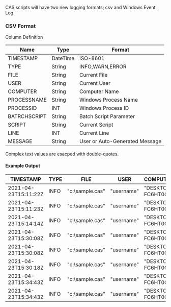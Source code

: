 CAS scripts will have two new logging formats; csv and Windows Event Log.

### CSV Format

Column Definition

Name|Type|Format
--|--|--
TIMESTAMP|DateTime|ISO-8601
TYPE|String|INFO,WARN,ERROR
FILE|String|Current File
USER|String|Current User
COMPUTER|String|Computer Name
PROCESSNAME|String|Windows Process Name
PROCESSID|INT|Windows Process ID
BATRCHSCRIPT|String|Batch Script Parameter
SCRIPT|String|Current Script
LINE|INT|Current Line
MESSAGE|String|User or Auto-Generated Message

Complex text values are esacped with double-quotes.

#### Example Output

TIMESTAMP|TYPE|FILE|USER|COMPUTER|PROCESSNAME|PROCESSID|BATCHSCRIPT|SCRIPT|LINE|MESSAGE
--|--|--|--|--|--|--|--|--|--|--
2021-04-23T15:11:22Z|INFO|"c:\sample.cas"|"username"|"DESKTOP-FC6HT0G"|"myprocess"|12996||"Portfolio Summary"||"START"
2021-04-23T15:11:23Z|INFO|"c:\sample.cas"|"username"|"DESKTOP-FC6HT0G"|"myprocess"|12996||"Portfolio Summary"|9|"starting wizard"
2021-04-23T15:14:14Z|INFO|"c:\sample.cas"|"username"|"DESKTOP-FC6HT0G"|"myprocess"|12996||"Portfolio Summary"||"SUCCESS"
2021-04-23T15:30:08Z|INFO|"c:\sample.cas"|"username"|"DESKTOP-FC6HT0G"|"myprocess"|12996||"Portfolio Summary"||"START"
2021-04-23T15:30:08Z|INFO|"c:\sample.cas"|"username"|"DESKTOP-FC6HT0G"|"myprocess"|12996||"Portfolio Summary"|9|"starting wizard"
2021-04-23T15:30:18Z|INFO|"c:\sample.cas"|"username"|"DESKTOP-FC6HT0G"|"myprocess"|12996||"Portfolio Summary"||"SUCCESS"
2021-04-23T15:34:43Z|INFO|"c:\sample.cas"|"username"|"DESKTOP-FC6HT0G"|"myprocess"|12996||"Portfolio Summary"||"START"
2021-04-23T15:34:43Z|INFO|"c:\sample.cas"|"username"|"DESKTOP-FC6HT0G"|"myprocess"|12996||"Portfolio Summary"|10|"starting wizard"
